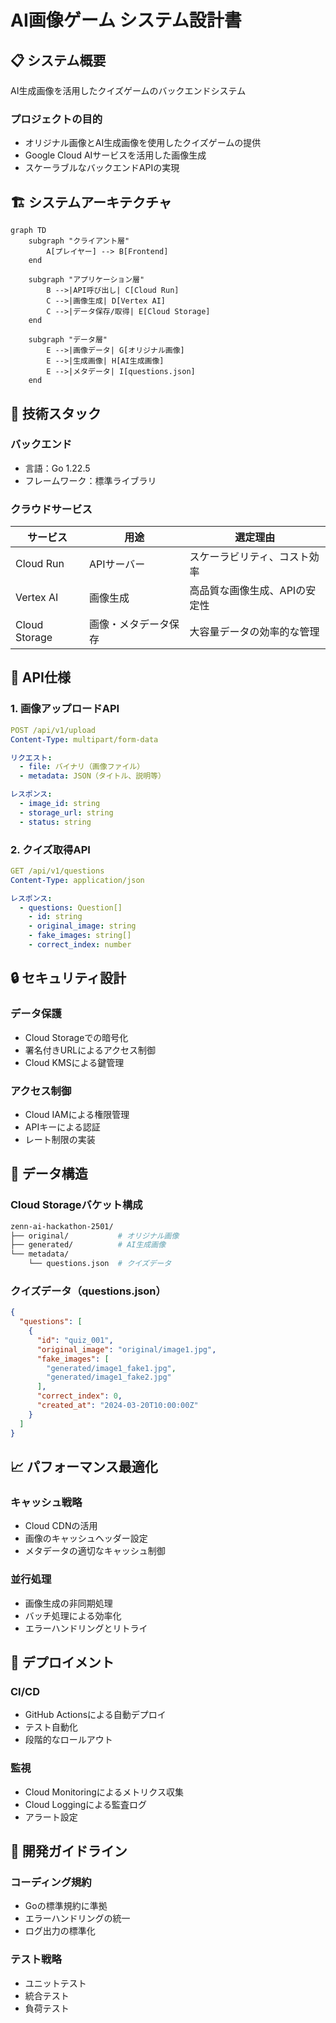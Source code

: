 # AI画像ゲーム システム設計書

## 📋 システム概要

AI生成画像を活用したクイズゲームのバックエンドシステム

### プロジェクトの目的

- オリジナル画像とAI生成画像を使用したクイズゲームの提供
- Google Cloud AIサービスを活用した画像生成
- スケーラブルなバックエンドAPIの実現

## 🏗 システムアーキテクチャ

```mermaid
graph TD
    subgraph "クライアント層"
        A[プレイヤー] --> B[Frontend]
    end
    
    subgraph "アプリケーション層"
        B -->|API呼び出し| C[Cloud Run]
        C -->|画像生成| D[Vertex AI]
        C -->|データ保存/取得| E[Cloud Storage]
    end
    
    subgraph "データ層"
        E -->|画像データ| G[オリジナル画像]
        E -->|生成画像| H[AI生成画像]
        E -->|メタデータ| I[questions.json]
    end
```

## 🔧 技術スタック

### バックエンド

- 言語：Go 1.22.5
- フレームワーク：標準ライブラリ

### クラウドサービス

| サービス | 用途 | 選定理由 |
|---------|------|---------|
| Cloud Run | APIサーバー | スケーラビリティ、コスト効率 |
| Vertex AI | 画像生成 | 高品質な画像生成、APIの安定性 |
| Cloud Storage | 画像・メタデータ保存 | 大容量データの効率的な管理 |

## 📡 API仕様

### 1. 画像アップロードAPI

```yaml
POST /api/v1/upload
Content-Type: multipart/form-data

リクエスト:
  - file: バイナリ（画像ファイル）
  - metadata: JSON（タイトル、説明等）

レスポンス:
  - image_id: string
  - storage_url: string
  - status: string
```

### 2. クイズ取得API

```yaml
GET /api/v1/questions
Content-Type: application/json

レスポンス:
  - questions: Question[]
    - id: string
    - original_image: string
    - fake_images: string[]
    - correct_index: number
```

## 🔒 セキュリティ設計

### データ保護

- Cloud Storageでの暗号化
- 署名付きURLによるアクセス制御
- Cloud KMSによる鍵管理

### アクセス制御

- Cloud IAMによる権限管理
- APIキーによる認証
- レート制限の実装

## 💾 データ構造

### Cloud Storageバケット構成

```bash
zenn-ai-hackathon-2501/
├── original/           # オリジナル画像
├── generated/          # AI生成画像
└── metadata/
    └── questions.json  # クイズデータ
```

### クイズデータ（questions.json）

```json
{
  "questions": [
    {
      "id": "quiz_001",
      "original_image": "original/image1.jpg",
      "fake_images": [
        "generated/image1_fake1.jpg",
        "generated/image1_fake2.jpg"
      ],
      "correct_index": 0,
      "created_at": "2024-03-20T10:00:00Z"
    }
  ]
}
```

## 📈 パフォーマンス最適化

### キャッシュ戦略

- Cloud CDNの活用
- 画像のキャッシュヘッダー設定
- メタデータの適切なキャッシュ制御

### 並行処理

- 画像生成の非同期処理
- バッチ処理による効率化
- エラーハンドリングとリトライ

## 🚀 デプロイメント

### CI/CD

- GitHub Actionsによる自動デプロイ
- テスト自動化
- 段階的なロールアウト

### 監視

- Cloud Monitoringによるメトリクス収集
- Cloud Loggingによる監査ログ
- アラート設定

## 📝 開発ガイドライン

### コーディング規約

- Goの標準規約に準拠
- エラーハンドリングの統一
- ログ出力の標準化

### テスト戦略

- ユニットテスト
- 統合テスト
- 負荷テスト
